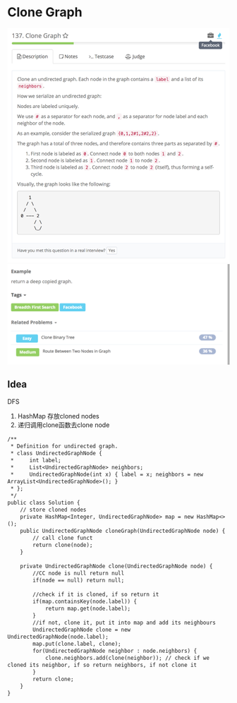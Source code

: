 # Clone Graph

![](../../../../../.gitbook/assets/screen-shot-2018-03-08-at-5.39.59-pm.png)  
![](../../../../../.gitbook/assets/screen-shot-2018-03-08-at-5.40.33-pm.png)

## Idea

DFS

1. HashMap 存放cloned nodes
2. 递归调用clone函数去clone node

```text
/**
 * Definition for undirected graph.
 * class UndirectedGraphNode {
 *     int label;
 *     List<UndirectedGraphNode> neighbors;
 *     UndirectedGraphNode(int x) { label = x; neighbors = new ArrayList<UndirectedGraphNode>(); }
 * };
 */
public class Solution {
    // store cloned nodes
    private HashMap<Integer, UndirectedGraphNode> map = new HashMap<>();
    public UndirectedGraphNode cloneGraph(UndirectedGraphNode node) {
        // call clone funct
        return clone(node);
    }

    private UndirectedGraphNode clone(UndirectedGraphNode node) {
        //CC node is null return null
        if(node == null) return null;

        //check if it is cloned, if so return it
        if(map.containsKey(node.label)) {
            return map.get(node.label);
        }
        //if not, clone it, put it into map and add its neighbours
        UndirectedGraphNode clone = new UndirectedGraphNode(node.label);
        map.put(clone.label, clone);
        for(UndirectedGraphNode neighbor : node.neighbors) {
            clone.neighbors.add(clone(neighbor)); // check if we cloned its neighbor, if so return neighbors, if not clone it
        }
        return clone;
    }
}
```

